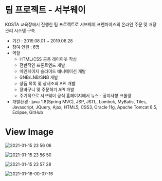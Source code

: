 # 팀 프로젝트 - 서부웨이
KOSTA 교육장에서 진행한 팀 프로젝트로 서브웨이 프렌차이즈의 온라인 주문 및 매장 관리 시스템 구축

- 기간 : 2019.08.01 ~ 2019.08.28
- 참여 인원 : 6명
- 역할
  - HTML/CSS 공통 레이아웃 작성
  - 전반적인 프론트엔드 개발
  - 메인페이지 슬라이드 애니메이션 개발
  - GNB/LNB/SNB 개발
  - 상품 목록 및 상세조회 API 개발
  - 장바구니 및 주문하기 API 개발
  - 주기적으로 서브웨이 공식 홈페이지에서 뉴스ㆍ공지사항 크롤링
- 개발환경 : java 1.8(Spring MVC), JSP, JSTL, Lombok, MyBatis, Tiles, Javascript, JQuery, Ajax, HTML5, CSS3, Oracle 11g, Apache Tomcat 8.5, Eclipse, GitHub

# View Image
![2021-01-15 23 56 08](https://user-images.githubusercontent.com/35294456/104743556-2c4b3c00-578f-11eb-8b17-25a4525193bf.png)

![2021-01-15 23 56 50](https://user-images.githubusercontent.com/35294456/104743564-2e14ff80-578f-11eb-97d1-ed165e72bd51.png)

![2021-01-15 23 57 28](https://user-images.githubusercontent.com/35294456/104743566-2e14ff80-578f-11eb-96fa-0cf7531c7afe.png)

![2021-01-16-00-07-16](https://user-images.githubusercontent.com/35294456/104743570-2f462c80-578f-11eb-88c5-7615019732c1.png)
